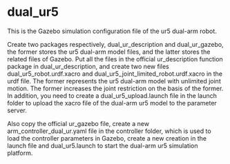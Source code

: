 # dual_ur5


  This is the Gazebo simulation configuration file of the ur5 dual-arm robot.
  
  Create two packages respectively, dual_ur_description and dual_ur_gazebo, the former stores the ur5 dual-arm model files, and the latter stores the related files of Gazebo.
Put all the files in the official ur_description function package in dual_ur_description, and create two new files dual_ur5_robot.urdf.xacro and dual_ur5_joint_limited_robot.urdf.xacro in the urdf file. The former represents the ur5 dual-arm model with unlimited joint motion. The former increases the joint restriction on the basis of the former. In addition, you need to   create a dual_ur5_upload.launch file in the launch folder to upload the xacro file of the dual-arm ur5 model to the parameter server.

  Also copy the official ur_gazebo file, create a new arm_controller_dual_ur.yaml file in the controller folder, which is used to load the controller parameters in Gazebo, create a new creation in the launch file and dual_ur5.launch to start the dual-arm ur5 simulation platform. 
